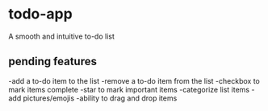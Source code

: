 # todo-app

A smooth and intuitive to-do list

## pending features
-add a to-do item to the list 
-remove a to-do item from the list
-checkbox to mark items complete
-star to mark important items
-categorize list items
-add pictures/emojis
-ability to drag and drop items 
